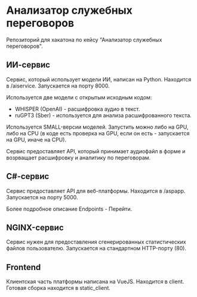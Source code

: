 # Анализатор служебных переговоров

Репозиторий для хакатона по кейсу "Анализатор служебных переговоров".

## ИИ-сервис

Сервис, который использует модели ИИ, написан на Python. Находится в /aiservice.
Запускается на порту 8000.

Используется две модели с открытым исходным кодом:
- WHISPER (OpenAI) - расшифровка аудио в текст.
- ruGPT3 (Sber) - используется для анализа расшифрованного текста.

Используется SMALL-версии моделей. Запустить можно либо на GPU, либо на CPU (в коде есть проверка на GPU, если он есть - запускается на GPU, иначе на CPU).

Сервис предоставляет API, который принимает аудиофайл в форме и возрващает расшифровку и аналитику по переговорам.

## C#-сервис

Сервис предоставляет API для веб-платформы. Находится в /aspapp. Запускается на порту 5000. 

Более подробное описание Endpoints - Перейти.

## NGINX-сервис

Сервис нужен для предоставления сгенерированных статистических файлов пользователю. Запускается на стандартном HTTP-порту (80).

## Frontend

Клиентская часть платформы написана на VueJS. Находится в client. Готовая сборка находится в static_client.


